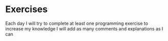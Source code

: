 # Exercises
Each day I will try to complete at least one programming exercise to increase my knowledge
I will add as many comments and explanations as I can 
